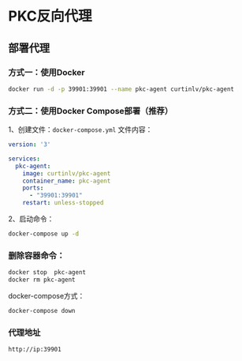 # PKC反向代理
## 部署代理

### 方式一：使用Docker    
```bash
docker run -d -p 39901:39901 --name pkc-agent curtinlv/pkc-agent
```


### 方式二：使用Docker Compose部署（推荐）  
1、创建文件：`docker-compose.yml` 文件内容：
```yml
version: '3'

services:
  pkc-agent:
    image: curtinlv/pkc-agent
    container_name: pkc-agent   
    ports:
      - "39901:39901"
    restart: unless-stopped
```
2、启动命令：
```bash
docker-compose up -d
```

### 删除容器命令：
```bash
docker stop  pkc-agent
docker rm pkc-agent
```
docker-compose方式：
```bash
docker-compose down
```
### 代理地址
```http request
http://ip:39901  
```

